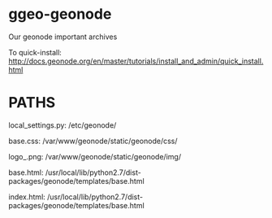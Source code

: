 # ggeo-geonode
Our geonode important archives

To quick-install: http://docs.geonode.org/en/master/tutorials/install_and_admin/quick_install.html

# PATHS 
  local_settings.py: /etc/geonode/

  base.css: /var/www/geonode/static/geonode/css/
  
  logo_.png: /var/www/geonode/static/geonode/img/
  
  base.html: /usr/local/lib/python2.7/dist-packages/geonode/templates/base.html
  
  index.html: /usr/local/lib/python2.7/dist-packages/geonode/templates/base.html
